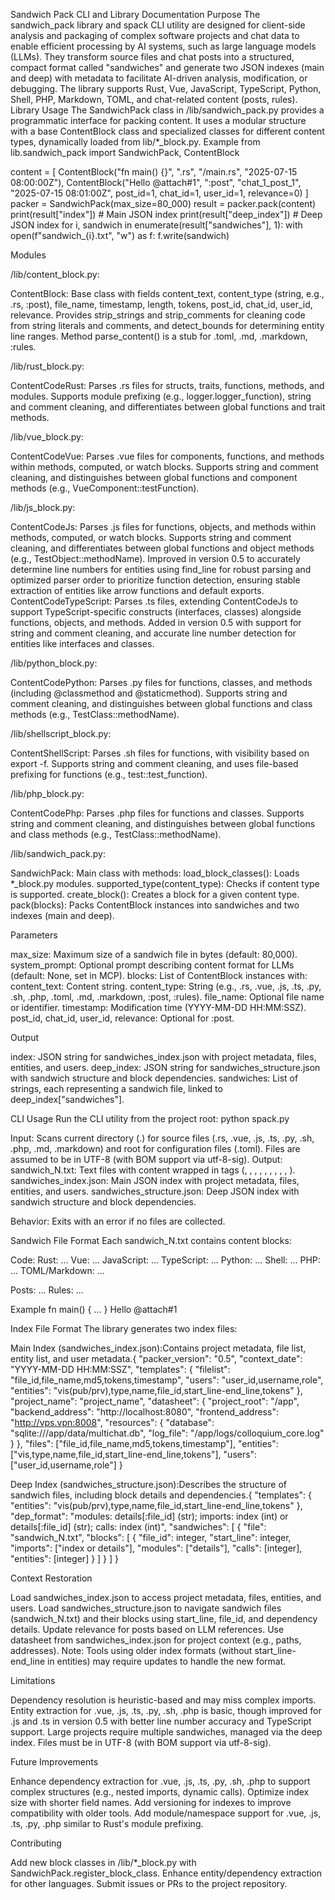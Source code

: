 Sandwich Pack CLI and Library Documentation
Purpose
The sandwich_pack library and spack CLI utility are designed for client-side analysis and packaging of complex software projects and chat data to enable efficient processing by AI systems, such as large language models (LLMs). They transform source files and chat posts into a structured, compact format called "sandwiches" and generate two JSON indexes (main and deep) with metadata to facilitate AI-driven analysis, modification, or debugging. The library supports Rust, Vue, JavaScript, TypeScript, Python, Shell, PHP, Markdown, TOML, and chat-related content (posts, rules).
Library Usage
The SandwichPack class in /lib/sandwich_pack.py provides a programmatic interface for packing content. It uses a modular structure with a base ContentBlock class and specialized classes for different content types, dynamically loaded from lib/*_block.py.
Example
from lib.sandwich_pack import SandwichPack, ContentBlock

content = [
    ContentBlock("fn main() {}", ".rs", "/main.rs", "2025-07-15 08:00:00Z"),
    ContentBlock("Hello @attach#1", ":post", "chat_1_post_1", "2025-07-15 08:01:00Z", post_id=1, chat_id=1, user_id=1, relevance=0)
]
packer = SandwichPack(max_size=80_000)
result = packer.pack(content)
print(result["index"])  # Main JSON index
print(result["deep_index"])  # Deep JSON index
for i, sandwich in enumerate(result["sandwiches"], 1):
    with open(f"sandwich_{i}.txt", "w") as f:
        f.write(sandwich)

Modules

/lib/content_block.py:

ContentBlock: Base class with fields content_text, content_type (string, e.g., .rs, :post), file_name, timestamp, length, tokens, post_id, chat_id, user_id, relevance. Provides strip_strings and strip_comments for cleaning code from string literals and comments, and detect_bounds for determining entity line ranges. Method parse_content() is a stub for .toml, .md, .markdown, :rules.


/lib/rust_block.py:

ContentCodeRust: Parses .rs files for structs, traits, functions, methods, and modules. Supports module prefixing (e.g., logger.logger_function), string and comment cleaning, and differentiates between global functions and trait methods.


/lib/vue_block.py:

ContentCodeVue: Parses .vue files for components, functions, and methods within methods, computed, or watch blocks. Supports string and comment cleaning, and distinguishes between global functions and component methods (e.g., VueComponent::testFunction).


/lib/js_block.py:

ContentCodeJs: Parses .js files for functions, objects, and methods within methods, computed, or watch blocks. Supports string and comment cleaning, and differentiates between global functions and object methods (e.g., TestObject::methodName). Improved in version 0.5 to accurately determine line numbers for entities using find_line for robust parsing and optimized parser order to prioritize function detection, ensuring stable extraction of entities like arrow functions and default exports.
ContentCodeTypeScript: Parses .ts files, extending ContentCodeJs to support TypeScript-specific constructs (interfaces, classes) alongside functions, objects, and methods. Added in version 0.5 with support for string and comment cleaning, and accurate line number detection for entities like interfaces and classes.


/lib/python_block.py:

ContentCodePython: Parses .py files for functions, classes, and methods (including @classmethod and @staticmethod). Supports string and comment cleaning, and distinguishes between global functions and class methods (e.g., TestClass::methodName).


/lib/shellscript_block.py:

ContentShellScript: Parses .sh files for functions, with visibility based on export -f. Supports string and comment cleaning, and uses file-based prefixing for functions (e.g., test::test_function).


/lib/php_block.py:

ContentCodePhp: Parses .php files for functions and classes. Supports string and comment cleaning, and distinguishes between global functions and class methods (e.g., TestClass::methodName).


/lib/sandwich_pack.py:

SandwichPack: Main class with methods:
load_block_classes(): Loads *_block.py modules.
supported_type(content_type): Checks if content type is supported.
create_block(): Creates a block for a given content type.
pack(blocks): Packs ContentBlock instances into sandwiches and two indexes (main and deep).





Parameters

max_size: Maximum size of a sandwich file in bytes (default: 80,000).
system_prompt: Optional prompt describing content format for LLMs (default: None, set in MCP).
blocks: List of ContentBlock instances with:
content_text: Content string.
content_type: String (e.g., .rs, .vue, .js, .ts, .py, .sh, .php, .toml, .md, .markdown, :post, :rules).
file_name: Optional file name or identifier.
timestamp: Modification time (YYYY-MM-DD HH:MM:SSZ).
post_id, chat_id, user_id, relevance: Optional for :post.



Output

index: JSON string for sandwiches_index.json with project metadata, files, entities, and users.
deep_index: JSON string for sandwiches_structure.json with sandwich structure and block dependencies.
sandwiches: List of strings, each representing a sandwich file, linked to deep_index["sandwiches"].

CLI Usage
Run the CLI utility from the project root:
python spack.py


Input: Scans current directory (.) for source files (.rs, .vue, .js, .ts, .py, .sh, .php, .md, .markdown) and root for configuration files (.toml). Files are assumed to be in UTF-8 (with BOM support via utf-8-sig).
Output:
sandwich_N.txt: Text files with content wrapped in tags (<rustc>, <vue>, <jss>, <tss>, <python>, <shell>, <php>, <document>, <post>, <rules>).
sandwiches_index.json: Main JSON index with project metadata, files, entities, and users.
sandwiches_structure.json: Deep JSON index with sandwich structure and block dependencies.


Behavior: Exits with an error if no files are collected.

Sandwich File Format
Each sandwich_N.txt contains content blocks:

Code:
Rust: <rustc src="/path/to/file.rs" mod_time="YYYY-MM-DD HH:MM:SSZ">...</rustc>
Vue: <vue src="/path/to/file.vue" mod_time="YYYY-MM-DD HH:MM:SSZ">...</vue>
JavaScript: <jss src="/path/to/file.js" mod_time="YYYY-MM-DD HH:MM:SSZ">...</jss>
TypeScript: <tss src="/path/to/file.ts" mod_time="YYYY-MM-DD HH:MM:SSZ">...</tss>
Python: <python src="/path/to/file.py" mod_time="YYYY-MM-DD HH:MM:SSZ">...</python>
Shell: <shell src="/path/to/file.sh" mod_time="YYYY-MM-DD HH:MM:SSZ">...</shell>
PHP: <php src="/path/to/file.php" mod_time="YYYY-MM-DD HH:MM:SSZ">...</php>
TOML/Markdown: <document src="/file.toml" mod_time="YYYY-MM-DD HH:MM:SSZ">...</document>


Posts: <post src="identifier" mod_time="YYYY-MM-DD HH:MM:SSZ" post_id="N" chat_id="N" user_id="N" relevance="N">...</post>
Rules: <rules src="identifier" mod_time="YYYY-MM-DD HH:MM:SSZ">...</rules>

Example
<rustc src="/main.rs" mod_time="2025-07-15 08:00:00Z">
fn main() { ... }
</rustc>
<post src="chat_1_post_1" mod_time="2025-07-15 08:01:00Z" post_id="1" chat_id="1" user_id="1" relevance="0">
Hello @attach#1
</post>

Index File Format
The library generates two index files:

Main Index (sandwiches_index.json):Contains project metadata, file list, entity list, and user metadata.{
  "packer_version": "0.5",
  "context_date": "YYYY-MM-DD HH:MM:SSZ",
  "templates": {
    "filelist": "file_id,file_name,md5,tokens,timestamp",
    "users": "user_id,username,role",
    "entities": "vis(pub/prv),type,name,file_id,start_line-end_line,tokens"
  },
  "project_name": "project_name",
  "datasheet": {
    "project_root": "/app",
    "backend_address": "http://localhost:8080",
    "frontend_address": "http://vps.vpn:8008",
    "resources": {
      "database": "sqlite:///app/data/multichat.db",
      "log_file": "/app/logs/colloquium_core.log"
    }
  },
  "files": ["file_id,file_name,md5,tokens,timestamp"],
  "entities": ["vis,type,name,file_id,start_line-end_line,tokens"],
  "users": ["user_id,username,role"]
}


Deep Index (sandwiches_structure.json):Describes the structure of sandwich files, including block details and dependencies.{
  "templates": {
    "entities": "vis(pub/prv),type,name,file_id,start_line-end_line,tokens"
  },
  "dep_format": "modules: details[:file_id] (str); imports: index (int) or details[:file_id] (str); calls: index (int)",
  "sandwiches": [
    {
      "file": "sandwich_N.txt",
      "blocks": [
        {
          "file_id": integer,
          "start_line": integer,
          "imports": ["index or details"],
          "modules": ["details"],
          "calls": [integer],
          "entities": [integer]
        }
      ]
    }
  ]
}



Context Restoration

Load sandwiches_index.json to access project metadata, files, entities, and users.
Load sandwiches_structure.json to navigate sandwich files (sandwich_N.txt) and their blocks using start_line, file_id, and dependency details.
Update relevance for posts based on LLM references.
Use datasheet from sandwiches_index.json for project context (e.g., paths, addresses).
Note: Tools using older index formats (without start_line-end_line in entities) may require updates to handle the new format.

Limitations

Dependency resolution is heuristic-based and may miss complex imports.
Entity extraction for .vue, .js, .ts, .py, .sh, .php is basic, though improved for .js and .ts in version 0.5 with better line number accuracy and TypeScript support.
Large projects require multiple sandwiches, managed via the deep index.
Files must be in UTF-8 (with BOM support via utf-8-sig).

Future Improvements

Enhance dependency extraction for .vue, .js, .ts, .py, .sh, .php to support complex structures (e.g., nested imports, dynamic calls).
Optimize index size with shorter field names.
Add versioning for indexes to improve compatibility with older tools.
Add module/namespace support for .vue, .js, .ts, .py, .php similar to Rust's module prefixing.

Contributing

Add new block classes in /lib/*_block.py with SandwichPack.register_block_class.
Enhance entity/dependency extraction for other languages.
Submit issues or PRs to the project repository.
